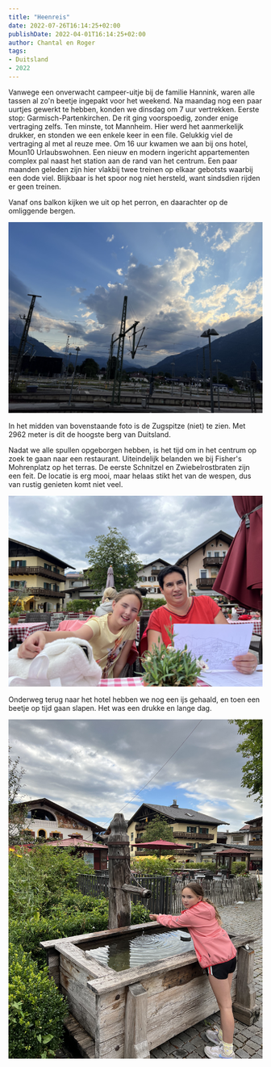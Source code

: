 ```yaml
---
title: "Heenreis"
date: 2022-07-26T16:14:25+02:00
publishDate: 2022-04-01T16:14:25+02:00
author: Chantal en Roger
tags:
- Duitsland
- 2022
---
```


Vanwege een onverwacht campeer-uitje bij de familie Hannink, waren alle tassen al zo'n beetje ingepakt voor het weekend. Na maandag nog een paar uurtjes gewerkt te hebben, konden we dinsdag om 7 uur vertrekken. Eerste stop: Garmisch-Partenkirchen. De rit ging voorspoedig, zonder enige vertraging zelfs. Ten minste, tot Mannheim. Hier werd het aanmerkelijk drukker, en stonden we een enkele keer in een file. Gelukkig viel de vertraging al met al reuze mee. Om 16 uur kwamen we aan bij ons hotel, Moun10 Urlaubswohnen. Een nieuw en modern ingericht appartementen complex pal naast het station aan de rand van het centrum. Een paar maanden geleden zijn hier vlakbij twee treinen op elkaar gebotsts waarbij een dode viel. Blijkbaar is het spoor nog niet hersteld, want sindsdien rijden er geen treinen.

Vanaf ons balkon kijken we uit op het perron, en daarachter op de omliggende bergen.

![Garmisch-Partenkirchen](./images/IMG_1281.png)

In het midden van bovenstaande foto is de Zugspitze (niet) te zien. Met 2962 meter is dit de hoogste berg van Duitsland.

Nadat we alle spullen opgeborgen hebben, is het tijd om in het centrum op zoek te gaan naar een restaurant. Uiteindelijk belanden we bij Fisher's Mohrenplatz op het terras. De eerste Schnitzel en Zwiebelrostbraten zijn een feit. De locatie is erg mooi, maar helaas stikt het van de wespen, dus van rustig genieten komt niet veel.

![Garmisch-Partenkirchen](./images/IMG_1234.png)

Onderweg terug naar het hotel hebben we nog een ijs gehaald, en toen een beetje op tijd gaan slapen. Het was een drukke en lange dag.

![Garmisch-Partenkirchen](./images/IMG_1236.png)
